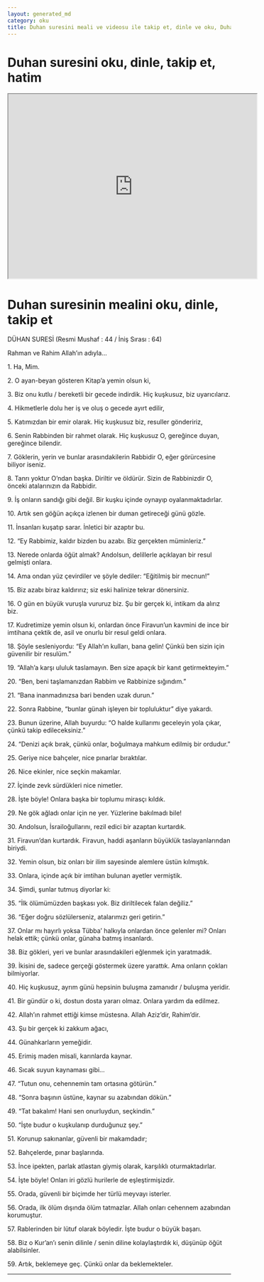 ```yaml
---
layout: generated_md
category: oku
title: Duhan suresini meali ve videosu ile takip et, dinle ve oku, Duhan dinle, Duhan meali, hatim dinle, hatim yap.
---
```


<div class="container">
  <div class="row">
    <div class="col-lg-12">
      <h1>Duhan suresini oku, dinle, takip et, hatim</h1>
      <div class="div-youtube-embed">
        <iframe width="560" height="415" src="https://www.youtube.com/embed/">frameborder="0" allowfullscreen></iframe>
      </div>
    </div>
  </div>

  <div class="row">
    <div class="col-lg-12">
      <h1>Duhan suresinin mealini oku, dinle, takip et</h1>
      <div><p></p><p></p><p>DÜHAN SURESİ (Resmi Mushaf : 44 / İniş Sırası : 64)</p><p>Rahman ve Rahim Allah’ın adıyla…</p><p></p><p></p><p>1. Ha, Mim.</p><p></p><p></p><p>2. O ayan-beyan gösteren Kitap’a yemin olsun ki,</p><p></p><p></p><p>3. Biz onu kutlu / bereketli bir gecede indirdik. Hiç kuşkusuz, biz uyarıcılarız.</p><p></p><p></p><p>4. Hikmetlerle dolu her iş ve oluş o gecede ayırt edilir,</p><p></p><p></p><p>5. Katımızdan bir emir olarak. Hiç kuşkusuz biz, resuller göndeririz,</p><p></p><p></p><p>6. Senin Rabbinden bir rahmet olarak. Hiç kuşkusuz O, gereğince duyan, gereğince bilendir.</p><p></p><p></p><p>7. Göklerin, yerin ve bunlar arasındakilerin Rabbidir O, eğer görürcesine biliyor iseniz.</p><p></p><p></p><p>8. Tanrı yoktur O’ndan başka. Diriltir ve öldürür. Sizin de Rabbinizdir O, önceki atalarınızın da Rabbidir.</p><p></p><p></p><p>9. İş onların sandığı gibi değil. Bir kuşku içinde oynayıp oyalanmaktadırlar.</p><p></p><p></p><p>10. Artık sen göğün açıkça izlenen bir duman getireceği günü gözle.</p><p></p><p></p><p>11. İnsanları kuşatıp sarar. İnletici bir azaptır bu.</p><p></p><p></p><p>12. “Ey Rabbimiz, kaldır bizden bu azabı. Biz gerçekten müminleriz.”</p><p></p><p></p><p>13. Nerede onlarda öğüt almak? Andolsun, delillerle açıklayan bir resul gelmişti onlara.</p><p></p><p></p><p>14. Ama ondan yüz çevirdiler ve şöyle dediler: “Eğitilmiş bir mecnun!”</p><p></p><p></p><p>15. Biz azabı biraz kaldırırız; siz eski halinize tekrar dönersiniz.</p><p></p><p></p><p>16. O gün en büyük vuruşla vururuz biz. Şu bir gerçek ki, intikam da alırız biz.</p><p></p><p></p><p>17. Kudretimize yemin olsun ki, onlardan önce Firavun’un kavmini de ince bir imtihana çektik de, asil ve onurlu bir resul geldi onlara.</p><p></p><p></p><p>18. Şöyle sesleniyordu: “Ey Allah’ın kulları, bana gelin! Çünkü ben sizin için güvenilir bir resulüm.”</p><p></p><p></p><p>19. “Allah’a karşı ululuk taslamayın. Ben size apaçık bir kanıt getirmekteyim.”</p><p></p><p></p><p>20. “Ben, beni taşlamanızdan Rabbim ve Rabbinize sığındım.”</p><p></p><p></p><p>21. “Bana inanmadınızsa bari benden uzak durun.”</p><p></p><p></p><p>22. Sonra Rabbine, “bunlar günah işleyen bir topluluktur” diye yakardı.</p><p></p><p></p><p>23. Bunun üzerine, Allah buyurdu: “O halde kullarımı geceleyin yola çıkar, çünkü takip edileceksiniz.”</p><p></p><p></p><p>24. “Denizi açık bırak, çünkü onlar, boğulmaya mahkum edilmiş bir ordudur.”</p><p></p><p></p><p>25. Geriye nice bahçeler, nice pınarlar bıraktılar.</p><p></p><p></p><p>26. Nice ekinler, nice seçkin makamlar.</p><p></p><p></p><p>27. İçinde zevk sürdükleri nice nimetler.</p><p></p><p></p><p>28. İşte böyle! Onlara başka bir toplumu mirasçı kıldık.</p><p></p><p></p><p>29. Ne gök ağladı onlar için ne yer. Yüzlerine bakılmadı bile!</p><p></p><p></p><p>30. Andolsun, İsrailoğullarını, rezil edici bir azaptan kurtardık.</p><p></p><p></p><p>31. Firavun’dan kurtardık. Firavun, haddi aşanların büyüklük taslayanlarından biriydi.</p><p></p><p></p><p>32. Yemin olsun, biz onları bir ilim sayesinde alemlere üstün kılmıştık.</p><p></p><p></p><p>33. Onlara, içinde açık bir imtihan bulunan ayetler vermiştik.</p><p></p><p></p><p>34. Şimdi, şunlar tutmuş diyorlar ki:</p><p></p><p></p><p>35. “İlk ölümümüzden başkası yok. Biz diriltilecek falan değiliz.”</p><p></p><p></p><p>36. “Eğer doğru sözlülerseniz, atalarımızı geri getirin.”</p><p></p><p></p><p>37. Onlar mı hayırlı yoksa Tübba’ halkıyla onlardan önce gelenler mi? Onları helak ettik; çünkü onlar, günaha batmış insanlardı.</p><p></p><p></p><p>38. Biz gökleri, yeri ve bunlar arasındakileri eğlenmek için yaratmadık.</p><p></p><p></p><p>39. İkisini de, sadece gerçeği göstermek üzere yarattık. Ama onların çokları bilmiyorlar.</p><p></p><p></p><p>40. Hiç kuşkusuz, ayrım günü hepsinin buluşma zamanıdır / buluşma yeridir.</p><p></p><p></p><p>41. Bir gündür o ki, dostun dosta yararı olmaz. Onlara yardım da edilmez.</p><p></p><p></p><p>42. Allah’ın rahmet ettiği kimse müstesna. Allah Aziz’dir, Rahim’dir.</p><p></p><p></p><p>43. Şu bir gerçek ki zakkum ağacı,</p><p></p><p></p><p>44. Günahkarların yemeğidir.</p><p></p><p></p><p>45. Erimiş maden misali, karınlarda kaynar.</p><p></p><p></p><p>46. Sıcak suyun kaynaması gibi…</p><p></p><p></p><p>47. “Tutun onu, cehennemin tam ortasına götürün.”</p><p></p><p></p><p>48. “Sonra başının üstüne, kaynar su azabından dökün.”</p><p></p><p></p><p>49. “Tat bakalım! Hani sen onurluydun, seçkindin.”</p><p></p><p></p><p>50. “İşte budur o kuşkulanıp durduğunuz şey.”</p><p></p><p></p><p>51. Korunup sakınanlar, güvenli bir makamdadır;</p><p></p><p></p><p>52. Bahçelerde, pınar başlarında.</p><p></p><p></p><p>53. İnce ipekten, parlak atlastan giymiş olarak, karşılıklı oturmaktadırlar.</p><p></p><p></p><p>54. İşte böyle! Onları iri gözlü hurilerle de eşleştirmişizdir.</p><p></p><p></p><p>55. Orada, güvenli bir biçimde her türlü meyvayı isterler.</p><p></p><p></p><p>56. Orada, ilk ölüm dışında ölüm tatmazlar. Allah onları cehennem azabından korumuştur.</p><p></p><p></p><p>57. Rablerinden bir lütuf olarak böyledir. İşte budur o büyük başarı.</p><p></p><p></p><p>58. Biz o Kur’an’ı senin dilinle / senin diline kolaylaştırdık ki, düşünüp öğüt alabilsinler.</p><p></p><p></p><p>59. Artık, beklemeye geç. Çünkü onlar da beklemekteler.</p><p></p><p></p></div>
    </div>
  </div>
</div>
<hr />